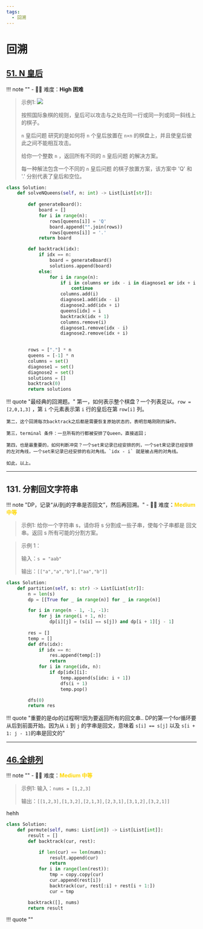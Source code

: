 ```yaml
---
tags:
  - 回溯
---
```



# 回溯 

## [51. N 皇后](https://leetcode.cn/problems/n-queens/description/?envType=study-plan-v2&envId=top-100-liked)

<!-- 所有文件名必须是该题目的英文名 -->

!!! note ""
    <!-- 这里记载考察的数据结构、算法等 -->
    - 🔑🔑 难度：<span style = "color:crisma; font-weight:bold">High 困难</span>

<!-- <span style = "color:gold; font-weight:bold">Medium 中等 </span> 中等 -->
<!-- <span style = "color:crisma; font-weight:bold">High 困难</span> 困难 -->
<!-- <span style = "color:Green; font-weight:bold">Easy 简单</span> 简单 -->

<!-- 题目简介 -->


> 示例1:
> ![](https://leetcode.cn/problems/n-queens/description/?envType=study-plan-v2&envId=top-100-liked)
> 
> 按照国际象棋的规则，皇后可以攻击与之处在同一行或同一列或同一斜线上的棋子。
> 
> `n` 皇后问题 研究的是如何将 `n` 个皇后放置在 `n×n` 的棋盘上，并且使皇后彼此之间不能相互攻击。
> 
> 给你一个整数 `n` ，返回所有不同的 `n` 皇后问题 的解决方案。
> 
> 每一种解法包含一个不同的 `n` 皇后问题 的棋子放置方案，该方案中 'Q' 和 '.' 分别代表了皇后和空位。

```python
class Solution:
    def solveNQueens(self, n: int) -> List[List[str]]:
        
        def generateBoard():
            board = []
            for i in range(n):
                rows[queens[i]] = 'Q'
                board.append("".join(rows))
                rows[queens[i]] = '.'
            return board

        def backtrack(idx):
            if idx == n:
                board = generateBoard()
                solutions.append(board)
            else:
                for i in range(n):
                    if i in columns or idx - i in diagnose1 or idx + i in diagnose2:
                        continue
                    columns.add(i)
                    diagnose1.add(idx - i)
                    diagnose2.add(idx + i)
                    queens[idx] = i
                    backtrack(idx + 1)
                    columns.remove(i)
                    diagnose1.remove(idx - i)
                    diagnose2.remove(idx + i)
            

        rows = ["."] * n
        queens = [-1] * n
        columns = set()
        diagnose1 = set()
        diagnose2 = set()
        solutions = []
        backtrack(0)
        return solutions
```

!!! quote "最经典的回溯题。"
    第一，如何表示整个棋盘？一个列表足以。`row = [2,0,1,3]` ，第 `i` 个元素表示第 `i` 行的皇后在第 `row[i]` 列。

    第二，这个回溯每次backtrack之后都是需要恢复原始状态的，表明忽略刚刚的操作。

    第三，terminal 条件：一旦所有的行都被安排了Queen，直接返回；

    第四，也是最重要的，如何判断冲突？一个set来记录已经安排的列，一个set来记录已经安排的左对角线，一个set来记录已经安排的右对角线。`idx - i` 就是被占用的对角线。

    如此，以上。

----


## 131. 分割回文字符串

<!-- 所有文件名必须是该题目的英文名 -->

!!! note "DP，记录“从i到j的字串是否回文”，然后再回溯。"
    <!-- 这里记载考察的数据结构、算法等 -->
    - 🔑🔑 难度：<span style = "color:gold; font-weight:bold">Medium 中等 </span>

<!-- <span style = "color:gold; font-weight:bold">Medium 中等 </span> 中等 -->
<!-- <span style = "color:crisma; font-weight:bold">High 困难</span> 困难 -->
<!-- <span style = "color:Green; font-weight:bold">Easy 简单</span> 简单 -->

<!-- 题目简介 -->


> 示例1:
> 给你一个字符串 s，请你将 s 分割成一些子串，使每个子串都是 回文串。返回 s 所有可能的分割方案。

 

> 示例 1：
> 
> 输入：`s = "aab"`
> 
> 输出：`[["a","a","b"],["aa","b"]]`


```python
class Solution:
    def partition(self, s: str) -> List[List[str]]:
        n = len(s)
        dp = [[True for _ in range(n)] for _ in range(n)]

        for i in range(n - 1, -1, -1):
            for j in range(i + 1, n):
                dp[i][j] = (s[i] == s[j]) and dp[i + 1][j - 1]
        
        res = []
        temp = []
        def dfs(idx):
            if idx == n:
                res.append(temp[:])
                return 
            for i in range(idx, n):
                if dp[idx][i]:
                    temp.append(s[idx: i + 1])
                    dfs(i + 1)
                    temp.pop()

        dfs(0)
        return res
```

!!! quote "重要的是dp的过程啊!!因为要返回所有的回文串.. DP的第一个for循环要从后到前面开始。因为从 `i` 到 `j` 的字串是回文，意味着 `s[i] == s[j]` 以及 `s[i + 1: j - 1]`的串是回文的"

----

## [46.全排列](https://leetcode.cn/problems/permutations/description/?envType=study-plan-v2&envId=top-100-liked)

<!-- 所有文件名必须是该题目的英文名 -->

!!! note ""
    <!-- 这里记载考察的数据结构、算法等 -->
    - 🔑🔑 难度：<span style = "color:gold; font-weight:bold">Medium 中等 </span>

<!-- <span style = "color:gold; font-weight:bold">Medium 中等 </span> 中等 -->
<!-- <span style = "color:crisma; font-weight:bold">High 困难</span> 困难 -->
<!-- <span style = "color:Green; font-weight:bold">Easy 简单</span> 简单 -->

<!-- 题目简介 -->


> 示例1:
> 输入：`nums = [1,2,3]`
> 
> 输出：`[[1,2,3],[1,3,2],[2,1,3],[2,3,1],[3,1,2],[3,2,1]]`

> 

hehh
```python
class Solution:
    def permute(self, nums: List[int]) -> List[List[int]]:
        result = []
        def backtrack(cur, rest):

            if len(cur) == len(nums):
                result.append(cur)
                return
            for i in range(len(rest)):
                tmp = copy.copy(cur)
                cur.append(rest[i])
                backtrack(cur, rest[:i] + rest[i + 1:])
                cur = tmp

        backtrack([], nums)
        return result

```

!!! quote ""
